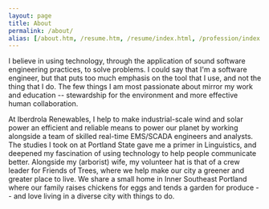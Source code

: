 ```yaml
---
layout: page
title: About
permalink: /about/
alias: [/about.htm, /resume.htm, /resume/index.html, /profession/index.html, /profession/resume/index.html]
---
```



I believe in using technology, through the application of sound software engineering practices, to solve problems. I could say that I'm a software engineer, but that puts too much emphasis on the tool that I use, and not the thing that I do. The few things I am most passionate about mirror my work and education -- stewardship for the environment and more effective human collaboration.

At Iberdrola Renewables, I help to make industrial-scale wind and solar power an efficient and reliable means to power our planet by working alongside a team of skilled real-time EMS/SCADA engineers and analysts. The studies I took on at Portland State gave me a primer in Linguistics, and deepened my fascination of using technology to help people communicate better. Alongside my (arborist) wife, my volunteer hat is that of a crew leader for Friends of Trees, where we help make our city a greener and greater place to live. We share a small home in Inner Southeast Portland where our family raises chickens for eggs and tends a garden for produce -- and love living in a diverse city with things to do.
